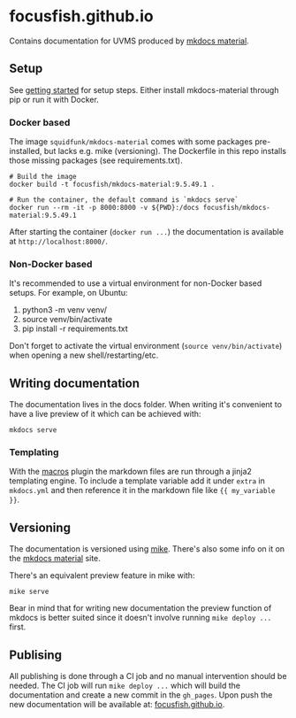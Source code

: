 # focusfish.github.io

Contains documentation for UVMS produced by [mkdocs material](https://squidfunk.github.io/mkdocs-material).

## Setup

See [getting started](https://squidfunk.github.io/mkdocs-material/getting-started/)
for setup steps. Either install mkdocs-material through pip or run it with Docker.

### Docker based

The image `squidfunk/mkdocs-material` comes with some packages pre-installed,
but lacks e.g. mike (versioning). The Dockerfile in this repo installs those
missing packages (see requirements.txt).

```
# Build the image
docker build -t focusfish/mkdocs-material:9.5.49.1 .

# Run the container, the default command is `mkdocs serve`
docker run --rm -it -p 8000:8000 -v ${PWD}:/docs focusfish/mkdocs-material:9.5.49.1
```

After starting the container (`docker run ...`) the documentation is available
at `http://localhost:8000/`.

### Non-Docker based

It's recommended to use a virtual environment for non-Docker based setups. For
example, on Ubuntu:

1. python3 -m venv venv/
2. source venv/bin/activate
3. pip install -r requirements.txt

Don't forget to activate the virtual environment (`source venv/bin/activate`)
when opening a new shell/restarting/etc.

## Writing documentation

The documentation lives in the docs folder. When writing it's convenient to
have a live preview of it which can be achieved with:

```
mkdocs serve
```

### Templating

With the [macros](https://mkdocs-macros-plugin.readthedocs.io/en/latest/)
plugin the markdown files are run through a jinja2 templating engine. To
include a template variable add it under `extra` in `mkdocs.yml` and then
reference it in the markdown file like `{{ my_variable }}`.

## Versioning

The documentation is versioned using [mike](https://github.com/jimporter/mike).
There's also some info on it on the
[mkdocs material](https://squidfunk.github.io/mkdocs-material/setup/setting-up-versioning/)
site.

There's an equivalent preview feature in mike with:

```
mike serve
```

Bear in mind that for writing new documentation the preview function of mkdocs
is better suited since it doesn't involve running `mike deploy ...` first.

## Publising

All publishing is done through a CI job and no manual intervention should be
needed. The CI job will run `mike deploy ...` which will build the
documentation and create a new commit in the `gh_pages`. Upon push the new
documentation will be available at:
[focusfish.github.io](https://focusfish.github.io/).

